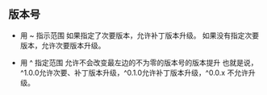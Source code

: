 ## 版本号
- 用 ~ 指示范围
如果指定了次要版本，允许补丁版本升级。
如果没有指定次要版本，允许次要版本升级。

- 用 ^ 指定范围
允许不会改变最左边的不为零的版本号的版本提升
也就是说，^1.0.0允许次要、补丁版本升级，^0.1.0允许补丁版本升级，^0.0.x 不允许升级。
